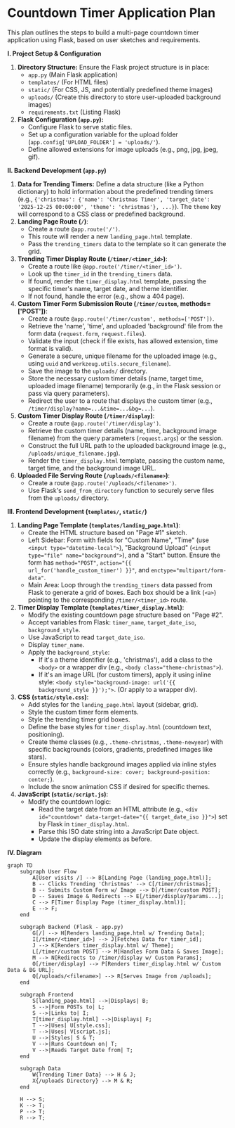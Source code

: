 # Countdown Timer Application Plan

This plan outlines the steps to build a multi-page countdown timer application using Flask, based on user sketches and requirements.

**I. Project Setup & Configuration**

1.  **Directory Structure:** Ensure the Flask project structure is in place:
    *   `app.py` (Main Flask application)
    *   `templates/` (For HTML files)
    *   `static/` (For CSS, JS, and potentially predefined theme images)
    *   `uploads/` (Create this directory to store user-uploaded background images)
    *   `requirements.txt` (Listing Flask)
2.  **Flask Configuration (`app.py`):**
    *   Configure Flask to serve static files.
    *   Set up a configuration variable for the upload folder (`app.config['UPLOAD_FOLDER'] = 'uploads/'`).
    *   Define allowed extensions for image uploads (e.g., png, jpg, jpeg, gif).

**II. Backend Development (`app.py`)**

1.  **Data for Trending Timers:** Define a data structure (like a Python dictionary) to hold information about the predefined trending timers (e.g., `{'christmas': {'name': 'Christmas Timer', 'target_date': '2025-12-25 00:00:00', 'theme': 'christmas'}, ...}`). The `theme` key will correspond to a CSS class or predefined background.
2.  **Landing Page Route (`/`)**:
    *   Create a route `@app.route('/')`.
    *   This route will render a new `landing_page.html` template.
    *   Pass the `trending_timers` data to the template so it can generate the grid.
3.  **Trending Timer Display Route (`/timer/<timer_id>`)**:
    *   Create a route like `@app.route('/timer/<timer_id>')`.
    *   Look up the `timer_id` in the `trending_timers` data.
    *   If found, render the `timer_display.html` template, passing the specific timer's name, target date, and theme identifier.
    *   If not found, handle the error (e.g., show a 404 page).
4.  **Custom Timer Form Submission Route (`/timer/custom`, methods=['POST'])**:
    *   Create a route `@app.route('/timer/custom', methods=['POST'])`.
    *   Retrieve the 'name', 'time', and uploaded 'background' file from the form data (`request.form`, `request.files`).
    *   Validate the input (check if file exists, has allowed extension, time format is valid).
    *   Generate a secure, unique filename for the uploaded image (e.g., using `uuid` and `werkzeug.utils.secure_filename`).
    *   Save the image to the `uploads/` directory.
    *   Store the necessary custom timer details (name, target time, uploaded image filename) temporarily (e.g., in the Flask session or pass via query parameters).
    *   Redirect the user to a route that displays the custom timer (e.g., `/timer/display?name=...&time=...&bg=...`).
5.  **Custom Timer Display Route (`/timer/display`)**:
    *   Create a route `@app.route('/timer/display')`.
    *   Retrieve the custom timer details (name, time, background image filename) from the query parameters (`request.args`) or the session.
    *   Construct the full URL path to the uploaded background image (e.g., `/uploads/unique_filename.jpg`).
    *   Render the `timer_display.html` template, passing the custom name, target time, and the background image URL.
6.  **Uploaded File Serving Route (`/uploads/<filename>`)**:
    *   Create a route `@app.route('/uploads/<filename>')`.
    *   Use Flask's `send_from_directory` function to securely serve files from the `uploads/` directory.

**III. Frontend Development (`templates/`, `static/`)**

1.  **Landing Page Template (`templates/landing_page.html`)**:
    *   Create the HTML structure based on "Page #1" sketch.
    *   Left Sidebar: Form with fields for "Custom Name", "Time" (use `<input type="datetime-local">`), "Background Upload" (`<input type="file" name="background">`), and a "Start" button. Ensure the form has `method="POST"`, `action="{{ url_for('handle_custom_timer') }}"`, and `enctype="multipart/form-data"`.
    *   Main Area: Loop through the `trending_timers` data passed from Flask to generate a grid of boxes. Each box should be a link (`<a>`) pointing to the corresponding `/timer/<timer_id>` route.
2.  **Timer Display Template (`templates/timer_display.html`)**:
    *   Modify the existing countdown page structure based on "Page #2".
    *   Accept variables from Flask: `timer_name`, `target_date_iso`, `background_style`.
    *   Use JavaScript to read `target_date_iso`.
    *   Display `timer_name`.
    *   Apply the `background_style`:
        *   If it's a theme identifier (e.g., 'christmas'), add a class to the `<body>` or a wrapper div (e.g., `<body class="theme-christmas">`).
        *   If it's an image URL (for custom timers), apply it using inline style: `<body style="background-image: url('{{ background_style }}');">`. (Or apply to a wrapper div).
3.  **CSS (`static/style.css`)**:
    *   Add styles for the `landing_page.html` layout (sidebar, grid).
    *   Style the custom timer form elements.
    *   Style the trending timer grid boxes.
    *   Define the base styles for `timer_display.html` (countdown text, positioning).
    *   Create theme classes (e.g., `.theme-christmas`, `.theme-newyear`) with specific backgrounds (colors, gradients, predefined images like stars).
    *   Ensure styles handle background images applied via inline styles correctly (e.g., `background-size: cover; background-position: center;`).
    *   Include the snow animation CSS if desired for specific themes.
4.  **JavaScript (`static/script.js`)**:
    *   Modify the countdown logic:
        *   Read the target date from an HTML attribute (e.g., `<div id="countdown" data-target-date="{{ target_date_iso }}">`) set by Flask in `timer_display.html`.
        *   Parse this ISO date string into a JavaScript Date object.
        *   Update the display elements as before.

**IV. Diagram**

```mermaid
graph TD
    subgraph User Flow
        A[User visits /] --> B[Landing Page (landing_page.html)];
        B -- Clicks Trending 'Christmas' --> C[/timer/christmas];
        B -- Submits Custom Form w/ Image --> D[/timer/custom POST];
        D -- Saves Image & Redirects --> E[/timer/display?params...];
        C --> F[Timer Display Page (timer_display.html)];
        E --> F;
    end

    subgraph Backend (Flask - app.py)
        G[/] --> H[Renders landing_page.html w/ Trending Data];
        I[/timer/<timer_id>] --> J[Fetches Data for timer_id];
        J --> K[Renders timer_display.html w/ Theme];
        L[/timer/custom POST] --> M[Handles Form Data & Saves Image];
        M --> N[Redirects to /timer/display w/ Custom Params];
        O[/timer/display] --> P[Renders timer_display.html w/ Custom Data & BG URL];
        Q[/uploads/<filename>] --> R[Serves Image from /uploads];
    end

    subgraph Frontend
        S[landing_page.html] -->|Displays| B;
        S -->|Form POSTs to| L;
        S -->|Links to| I;
        T[timer_display.html] -->|Displays| F;
        T -->|Uses| U[style.css];
        T -->|Uses| V[script.js];
        U -->|Styles| S & T;
        V -->|Runs Countdown on| T;
        V -->|Reads Target Date from| T;
    end

    subgraph Data
        W{Trending Timer Data} --> H & J;
        X{/uploads Directory} --> M & R;
    end

    H --> S;
    K --> T;
    P --> T;
    R --> T;